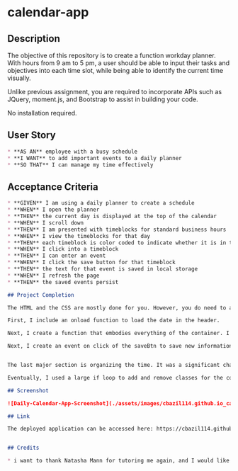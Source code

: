 # calendar-app

## Description

The objective of this repository is to create a function workday planner. With hours from 9 am to 5 pm, a user should be able to input their tasks and objectives into each time slot, while being able to identify the current time visually. 

Unlike previous assignment, you are required to incorporate APIs such as JQuery, moment.js, and Bootstrap to assist in building your code. 

No installation required. 

## User Story

```md
* **AS AN** employee with a busy schedule
* **I WANT** to add important events to a daily planner
* **SO THAT** I can manage my time effectively
```

## Acceptance Criteria

```md
* **GIVEN** I am using a daily planner to create a schedule
* **WHEN** I open the planner
* **THEN** the current day is displayed at the top of the calendar
* **WHEN** I scroll down
* **THEN** I am presented with timeblocks for standard business hours
* **WHEN** I view the timeblocks for that day
* **THEN** each timeblock is color coded to indicate whether it is in the past, present, or future
* **WHEN** I click into a timeblock
* **THEN** I can enter an event
* **WHEN** I click the save button for that timeblock
* **THEN** the text for that event is saved in local storage
* **WHEN** I refresh the page
* **THEN** the saved events persist

## Project Completion

The HTML and the CSS are mostly done for you. However, you do need to add the rows for each time slot into the HTML (there are ways of doing this solely through JS, but I was unable to figure it out myself). Each row has a time Id, a class, and the internal elements of div, textarea, and button. After that, you move to JS for everything else!

First, I include an onload function to load the date in the header. 

Next, I create a function that embodies everything of the container. I start with creating a variable and a forloop to retrieve items from the local storage. 

Next, I create an event on click of the saveBtn to save new information into the local storge. 


The last major section is organizing the time. It was a significant challenge, but it was doable. I create the necessary variables to use in the if loop for color organization.

Eventually, I used a large if loop to add and remove classes for the colors. I feel there is a cleaner way of approaching this, but I do not know of what it is yet. However, this is an effective method for the assignment. 

## Screenshot

![Daily-Calendar-App-Screenshot](./assets/images/cbazil114.github.io_calendar-app_.png)

## Link

The deployed application can be accessed here: https://cbazil114.github.io/calendar-app/


## Credits

* i want to thank Natasha Mann for tutoring me again, and I would like to thank the many learning assistants who helped me along the way!